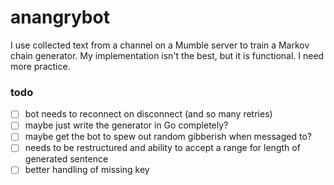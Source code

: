 # anangrybot

I use collected text from a channel on a Mumble server to train a Markov chain generator. My implementation isn't the best, but it is functional. I need more practice.

### todo

- [ ] bot needs to reconnect on disconnect (and so many retries)
- [ ] maybe just write the generator in Go completely?
- [ ] maybe get the bot to spew out random gibberish when messaged to?
- [ ] needs to be restructured and ability to accept a range for length of generated sentence
- [ ] better handling of missing key
